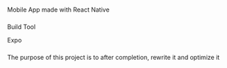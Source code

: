 ###

Mobile App made with React Native

###

Build Tool

Expo

###

The purpose of this project is to after completion, rewrite it and optimize it
